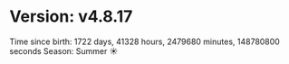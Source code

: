# Version: v4.8.17
Time since birth: 1722 days, 41328 hours, 2479680 minutes, 148780800 seconds
Season: Summer ☀️
